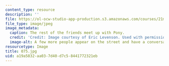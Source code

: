 ```yaml
---
content_type: resource
description: ''
file: https://ol-ocw-studio-app-production.s3.amazonaws.com/courses/21m-873-theater-arts-topics-suburbia-january-iap-2008/a19a5832aa037d40d7c58441772321eb_075.jpg
file_type: image/jpeg
image_metadata:
  caption: The rest of the friends meet up with Pony.
  credit: 'Credit: Image courtesy of Eric Levenson. Used with permission.'
  image-alt: A few more people appear on the street and have a conversation
resourcetype: Image
title: 075.jpg
uid: a19a5832-aa03-7d40-d7c5-8441772321eb
---
```


